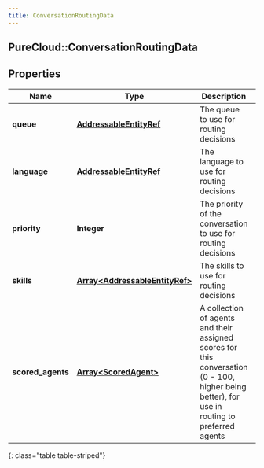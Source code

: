 ```yaml
---
title: ConversationRoutingData
---
```

## PureCloud::ConversationRoutingData

## Properties

|Name | Type | Description | Notes|
|------------ | ------------- | ------------- | -------------|
| **queue** | [**AddressableEntityRef**](AddressableEntityRef.html) | The queue to use for routing decisions | [optional] |
| **language** | [**AddressableEntityRef**](AddressableEntityRef.html) | The language to use for routing decisions | [optional] |
| **priority** | **Integer** | The priority of the conversation to use for routing decisions | [optional] |
| **skills** | [**Array&lt;AddressableEntityRef&gt;**](AddressableEntityRef.html) | The skills to use for routing decisions | [optional] |
| **scored_agents** | [**Array&lt;ScoredAgent&gt;**](ScoredAgent.html) | A collection of agents and their assigned scores for this conversation (0 - 100, higher being better), for use in routing to preferred agents | [optional] |
{: class="table table-striped"}


